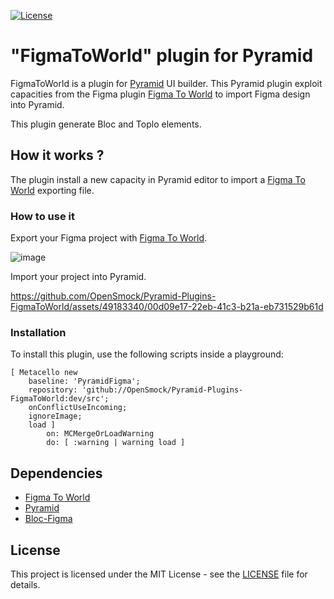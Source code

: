 [![License](https://img.shields.io/github/license/openSmock/Pyramid.svg)](./LICENSE)

# "FigmaToWorld" plugin for Pyramid  

FigmaToWorld is a plugin for [Pyramid](https://github.com/OpenSmock/Pyramid) UI builder.
This Pyramid plugin exploit capacities from the Figma plugin [Figma To World](https://github.com/OpenSmock/FigmaToWorld) to import Figma design into Pyramid.

This plugin generate Bloc and Toplo elements.

## How it works ?

The plugin install a new capacity in Pyramid editor to import a [Figma To World](https://github.com/OpenSmock/FigmaToWorld) exporting file.

### How to use it

Export your Figma project with [Figma To World](https://github.com/OpenSmock/FigmaToWorld).

![image](https://github.com/OpenSmock/Pyramid-Plugins-FigmaToWorld/assets/49183340/37833c2b-f7ad-4b46-ab58-cb3d92c28413)

Import your project into Pyramid.

https://github.com/OpenSmock/Pyramid-Plugins-FigmaToWorld/assets/49183340/00d09e17-22eb-41c3-b21a-eb731529b61d

### Installation

To install this plugin, use the following scripts inside a playground:

```st
[ Metacello new
	baseline: 'PyramidFigma';
	repository: 'github://OpenSmock/Pyramid-Plugins-FigmaToWorld:dev/src';
	onConflictUseIncoming;
	ignoreImage;
	load ]
		on: MCMergeOrLoadWarning
		do: [ :warning | warning load ]
```

## Dependencies

- [Figma To World](https://github.com/OpenSmock/FigmaToWorld)
- [Pyramid](https://github.com/OpenSmock/Pyramid)
- [Bloc-Figma](https://github.com/OpenSmock/Bloc-Figma)

## License

This project is licensed under the MIT License - see the [LICENSE](LICENSE) file for details.
